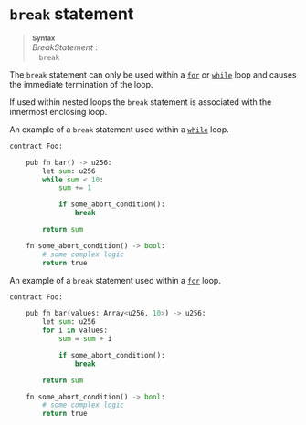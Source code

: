 # `break` statement


> **<sup>Syntax</sup>**\
> _BreakStatement_ :\
> &nbsp;&nbsp; `break`

The `break` statement can only be used within a [`for`] or [`while`] loop and causes the immediate termination of the loop.

If used within nested loops the `break` statement is associated with the innermost enclosing loop.

An example of a `break` statement used within a [`while`] loop.

```python
contract Foo:

    pub fn bar() -> u256:
        let sum: u256
        while sum < 10:
            sum += 1

            if some_abort_condition():
                break

        return sum

    fn some_abort_condition() -> bool:
        # some complex logic
        return true
```

An example of a `break` statement used within a [`for`] loop.

```python
contract Foo:

    pub fn bar(values: Array<u256, 10>) -> u256:
        let sum: u256
        for i in values:
            sum = sum + i

            if some_abort_condition():
                break

        return sum

    fn some_abort_condition() -> bool:
        # some complex logic
        return true
```

[`for`]: statement_for.md
[`while`]: statement_while.md